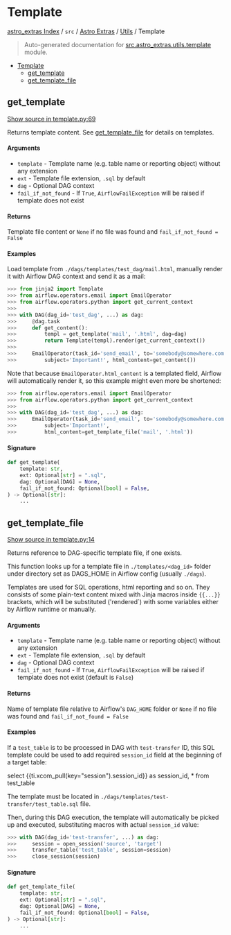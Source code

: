 # Template

[astro_extras Index](../../../README.md#astro_extras-index) /
`src` /
[Astro Extras](../index.md#astro-extras) /
[Utils](./index.md#utils) /
Template

> Auto-generated documentation for [src.astro_extras.utils.template](https://github.com/skolchin/astro-extras/blob/main/src/astro_extras/utils/template.py) module.

- [Template](#template)
  - [get_template](#get_template)
  - [get_template_file](#get_template_file)

## get_template

[Show source in template.py:69](https://github.com/skolchin/astro-extras/blob/main/src/astro_extras/utils/template.py#L69)

Returns template content. See [get_template_file](#get_template_file) for details on templates.

#### Arguments

- `template` - Template name (e.g. table name or reporting object) without any extension
- `ext` - Template file extension, `.sql` by default
- `dag` - Optional DAG context
- `fail_if_not_found` - If `True`, `AirflowFailException` will be raised if template does not exist

#### Returns

Template file content or `None` if no file was found and `fail_if_not_found = False`

#### Examples

Load template from `./dags/templates/test_dag/mail.html`, manually render it
with Airflow DAG context and send it as a mail:

```python
>>> from jinja2 import Template
>>> from airflow.operators.email import EmailOperator
>>> from airflow.operators.python import get_current_context
>>>
>>> with DAG(dag_id='test_dag', ...) as dag:
>>>     @dag.task
>>>     def get_content():
>>>         templ = get_template('mail', '.html', dag=dag)
>>>         return Template(templ).render(get_current_context())
>>>
>>>     EmailOperator(task_id='send_email', to='somebody@somewhere.com',
>>>         subject='Important!', html_content=get_content())
```

Note that because `EmailOperator.html_content` is a templated field,
Airflow will automatically render it, so this example might even more be shortened:

```python
>>> from airflow.operators.email import EmailOperator
>>> from airflow.operators.python import get_current_context
>>>
>>> with DAG(dag_id='test_dag', ...) as dag:
>>>     EmailOperator(task_id='send_email', to='somebody@somewhere.com',
>>>         subject='Important!',
>>>         html_content=get_template_file('mail', '.html'))
```

#### Signature

```python
def get_template(
    template: str,
    ext: Optional[str] = ".sql",
    dag: Optional[DAG] = None,
    fail_if_not_found: Optional[bool] = False,
) -> Optional[str]:
    ...
```



## get_template_file

[Show source in template.py:14](https://github.com/skolchin/astro-extras/blob/main/src/astro_extras/utils/template.py#L14)

Returns reference to DAG-specific template file, if one exists.

This function looks up for a template file in `./templates/<dag_id>` folder
under directory set as DAGS_HOME in Airflow config (usually `./dags`).

Templates are used for SQL operations, html reporting and so on.
They consists of some plain-text content mixed with Jinja macros inside `{{...}}` brackets,
which will be substituted ('rendered`) with some variables either by Airflow runtime or manually.

#### Arguments

- `template` - Template name (e.g. table name or reporting object) without any extension
- `ext` - Template file extension, `.sql` by default
- `dag` - Optional DAG context
- `fail_if_not_found` - If `True`, `AirflowFailException` will be raised if template does not exist
    (default is `False`)

#### Returns

Name of template file relative to Airflow's `DAG_HOME` folder or `None` if no file was found
and `fail_if_not_found = False`

#### Examples

If a `test_table` is to be processed in DAG with `test-transfer` ID,
this SQL template could be used to add required `session_id` field
at the beginning of a target table:

select {{ti.xcom_pull(key="session").session_id}} as session_id, *
from test_table

The template must be located in `./dags/templates/test-transfer/test_table.sql` file.

Then, during this DAG execution, the template will automatically be picked up and executed,
substituting macros with actual `session_id` value:

```python
>>> with DAG(dag_id='test-transfer', ...) as dag:
>>>     session = open_session('source', 'target')
>>>     transfer_table('test_table', session=session)
>>>     close_session(session)
```

#### Signature

```python
def get_template_file(
    template: str,
    ext: Optional[str] = ".sql",
    dag: Optional[DAG] = None,
    fail_if_not_found: Optional[bool] = False,
) -> Optional[str]:
    ...
```